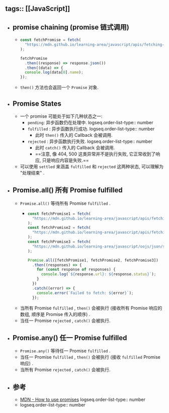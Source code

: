 tags:: [[JavaScript]]
---

- ## promise chaining (promise 链式调用)
	- ``` js
	  const fetchPromise = fetch(
	    "https://mdn.github.io/learning-area/javascript/apis/fetching-data/can-store/products.json",
	  );
	  
	  fetchPromise
	    .then((response) => response.json())
	    .then((data) => {
	    console.log(data[0].name);
	  });
	  ```
	- `then()` 方法也会返回一个 `Promise` 对象.
- ## Promise States
	- 一个 promise 可能处于如下几种状态之一:
		- `pending`: 异步函数仍在处理中.
		  logseq.order-list-type:: number
		- `fulfilled` : 异步函数执行成功.
		  logseq.order-list-type:: number
			- 此时 `then()` 传入的 Callback 会被调用.
		- `rejected` : 异步函数执行失败.
		  logseq.order-list-type:: number
			- 此时 `catch()` 传入的 Callback 会被调用.
			- ==注意, 像 404, 500 这类异常并不是执行失败, 它正常收到了响应, 只是响应内容是失败.==
	- 可以使用 `settled` 来涵盖 `fulfilled`  和 `rejected` 这两种状态, 可以理解为 "处理结束" .
- ## Promise.all() 所有 Promise fulfilled
	- `Promise.all()` 等待所有 Promise `fulfilled` .
		- ``` js
		  const fetchPromise1 = fetch(
		    "https://mdn.github.io/learning-area/javascript/apis/fetching-data/can-store/products.json",
		  );
		  const fetchPromise2 = fetch(
		    "https://mdn.github.io/learning-area/javascript/apis/fetching-data/can-store/not-found",
		  );
		  const fetchPromise3 = fetch(
		    "https://mdn.github.io/learning-area/javascript/oojs/json/superheroes.json",
		  );
		  
		  Promise.all([fetchPromise1, fetchPromise2, fetchPromise3])
		    .then((responses) => {
		      for (const response of responses) {
		        console.log(`${response.url}: ${response.status}`);
		      }
		    })
		    .catch((error) => {
		      console.error(`Failed to fetch: ${error}`);
		    });
		  ```
	- 当所有 Promise `fulfilled` , `then()` 会被执行 (接收所有 Promise 响应的数组, 顺序是 Promise 传入的顺序) .
	- 当任一 Promise `rejected` , `catch()` 会被执行.
- ## Promise.any() 任一 Promise fulfilled
	- `Promise.any()` 等待任一 Promise `fulfilled` .
	- 当任一 Promise  `fulfilled` , `then()` 会被执行 (接收 `fulfilled` Promise 响应) .
	- 当所有 Promise `rejected` , `catch()` 会被执行.
- ## 参考
	- [MDN - How to use promises](https://developer.mozilla.org/en-US/docs/Learn_web_development/Extensions/Async_JS/Promises)
	  logseq.order-list-type:: number
	- logseq.order-list-type:: number